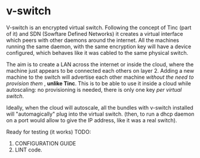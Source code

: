 #   v-switch

V-switch is an encrypted virtual switch. Following the concept of Tinc (part of it) and SDN (Sowftare Defined Networks) it creates a virtual interface
which peers with other daemons around the internet. All the machines running the same daemon, with the same encryption key
will have a device configured, which behaves like it was cabled to the same physical switch.  

The aim is to create a LAN across the internet or inside the cloud, where the machine just appears to be connected
each others on layer 2. Adding a new machine to the switch will advertise each other machine _without the need to provision them_ , **unlike Tinc**. This is to be able to use it inside a cloud while autoscaling: no provisioning is needed, there is only one key _per virtual switch_.

Ideally, when the cloud will autoscale, all the bundles with v-switch installed will "automagically" plug into the virtual switch. (then, to run a dhcp daemon on a port would allow to give the IP address, like it was a real switch). 


Ready for testing (it works) TODO:

1. CONFIGURATION GUIDE
2. LINT code.

